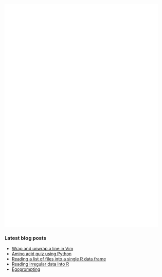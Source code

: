 <img align = "left" src="github-metrics.svg" />
<img src="metrics.plugin.achievements.compact.svg" />

### Latest blog posts

<!-- BLOG-POST-LIST:START -->
- [Wrap and unwrap a line in Vim](https://davetang.org/muse/2023/07/02/wrap-and-unwrap-a-line-in-vim/)
- [Amino acid quiz using Python](https://davetang.org/muse/2023/06/27/amino-acid-quiz-using-python/)
- [Reading a list of files into a single R data frame](https://davetang.org/muse/2023/06/23/reading-list-of-files-into-single-r-data-frame/)
- [Reading irregular data into R](https://davetang.org/muse/2023/06/02/reading-irregular-data-into-r/)
- [Egoprompting](https://davetang.org/muse/2023/05/17/egoprompting/)
<!-- BLOG-POST-LIST:END -->
